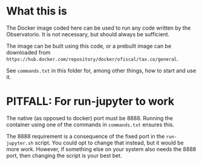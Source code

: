 # What this is

The Docker image coded here can be used to run any code written by the Observatorio.
It is not necessary, but should always be sufficient.

The image can be built using this code,
or a prebuilt image can be downloaded from
`https://hub.docker.com/repository/docker/ofiscal/tax.co/general`.

See `commands.txt` in this folder for, among other things,
how to start and use it.

# PITFALL: For run-jupyter to work

The native (as opposed to docker) port must be 8888.
Running the container using one of the commands in `commands.txt` ensures this.

The 8888 requirement is a consequence of the fixed port in the `run-jupyter.sh` script.
You could opt to change that instead, but it would be more work.
However, if something else on your system also needs the 8888 port,
then changing the script is your best bet.
